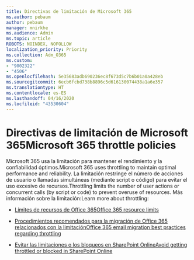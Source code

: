 ```yaml
---
title: Directivas de limitación de Microsoft 365
ms.author: pebaum
author: pebaum
manager: mnirkhe
ms.audience: Admin
ms.topic: article
ROBOTS: NOINDEX, NOFOLLOW
localization_priority: Priority
ms.collection: Adm_O365
ms.custom:
- "9002322"
- "4506"
ms.openlocfilehash: 5e35683adb690236ec8f673d5c7b6b01a0a428eb
ms.sourcegitcommit: 6ecb6fcbd738b8896c5d616130074438a1a6e357
ms.translationtype: HT
ms.contentlocale: es-ES
ms.lasthandoff: 04/16/2020
ms.locfileid: "43530604"
---
```

# <a name="microsoft-365-throttle-policies"></a><span data-ttu-id="e6459-102">Directivas de limitación de Microsoft 365</span><span class="sxs-lookup"><span data-stu-id="e6459-102">Microsoft 365 throttle policies</span></span>

<span data-ttu-id="e6459-103">Microsoft 365 usa la limitación para mantener el rendimiento y la confiabilidad óptimos.</span><span class="sxs-lookup"><span data-stu-id="e6459-103">Microsoft 365 uses throttling to maintain optimal performance and reliability.</span></span> <span data-ttu-id="e6459-104">La limitación restringe el número de acciones de usuario o llamadas simultáneas (mediante script o código) para evitar el uso excesivo de recursos.</span><span class="sxs-lookup"><span data-stu-id="e6459-104">Throttling limits the number of user actions or concurrent calls (by script or code) to prevent overuse of resources.</span></span> <span data-ttu-id="e6459-105">Más información sobre la limitación:</span><span class="sxs-lookup"><span data-stu-id="e6459-105">Learn more about throttling:</span></span>

- [<span data-ttu-id="e6459-106">Límites de recursos de Office 365</span><span class="sxs-lookup"><span data-stu-id="e6459-106">Office 365 resource limits</span></span>](https://docs.microsoft.com/office365/Enterprise/office-365-resource-limits)

- [<span data-ttu-id="e6459-107">Procedimientos recomendados para la migración de Office 365 relacionados con la limitación</span><span class="sxs-lookup"><span data-stu-id="e6459-107">Office 365 email migration best practices regarding throttling</span></span>](https://docs.microsoft.com/exchange/mailbox-migration/office-365-migration-best-practices#office-365-throttling)

- [<span data-ttu-id="e6459-108">Evitar las limitaciones o los bloqueos en SharePoint Online</span><span class="sxs-lookup"><span data-stu-id="e6459-108">Avoid getting throttled or blocked in SharePoint Online</span></span>](https://docs.microsoft.com/sharepoint/dev/general-development/how-to-avoid-getting-throttled-or-blocked-in-sharepoint-online)

